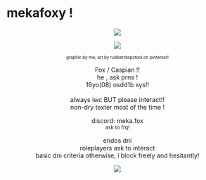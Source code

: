 # mekafoxy !
<p align="center">
  <img src="https://files.catbox.moe/j7tnb5.png"
    </p>
<p align="center">
<img src="https://files.catbox.moe/lcno0d.png"
</p>
<p align="center">
<sup><sub> graphic by me; art by rubberstepstool on pinterest! </sub></sup>


<p align="center">
  Fox / Caspian !!
  <br/> he , ask prns !
  <br/> 16yo(08) osdd1b sys!! <br/>
  <br/> always iwc BUT please interact!!
  <br/> non-dry texter most of the time ! <br/>
  <p align="center">
  discord: meka.fox
  <br/><sup>ask to frq!</sup>

  <p align="center">
  endos dni
  <br/> roleplayers ask to interact
  <br/> basic dni criteria otherwise, i block freely and hesitantly! <br/>

<p align="center">
<img src="https://files.catbox.moe/ilzugq.png"
<p/>
